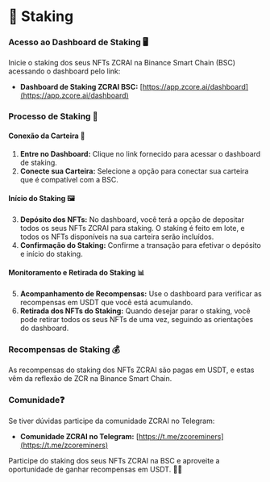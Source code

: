 # 🔐 Staking

### Acesso ao Dashboard de Staking 🖥️

Inicie o staking dos seus NFTs ZCRAI na Binance Smart Chain (BSC) acessando o dashboard pelo link:

* **Dashboard de Staking ZCRAI BSC:** [https://app.zcore.ai/dashboard](https://app.zcore.ai/dashboard)

### Processo de Staking 🔄

#### Conexão da Carteira 🔗

1. **Entre no Dashboard:** Clique no link fornecido para acessar o dashboard de staking.
2. **Conecte sua Carteira:** Selecione a opção para conectar sua carteira que é compatível com a BSC.

#### Início do Staking 🖼️

3. **Depósito dos NFTs:** No dashboard, você terá a opção de depositar todos os seus NFTs ZCRAI para staking. O staking é feito em lote, e todos os NFTs disponíveis na sua carteira serão incluídos.
4. **Confirmação do Staking:** Confirme a transação para efetivar o depósito e início do staking.

#### Monitoramento e Retirada do Staking 📊

5. **Acompanhamento de Recompensas:** Use o dashboard para verificar as recompensas em USDT que você está acumulando.
6. **Retirada dos NFTs do Staking:** Quando desejar parar o staking, você pode retirar todos os seus NFTs de uma vez, seguindo as orientações do dashboard.

### Recompensas de Staking 💰

As recompensas do staking dos NFTs ZCRAI são pagas em USDT, e estas vêm da reflexão de ZCR na Binance Smart Chain.

### Comunidade❓

Se tiver dúvidas participe da comunidade ZCRAI no Telegram:

* **Comunidade ZCRAI no Telegram:** [https://t.me/zcoreminers](https://t.me/zcoreminers)

Participe do staking dos seus NFTs ZCRAI na BSC e aproveite a oportunidade de ganhar recompensas em USDT. 🚀🎉
